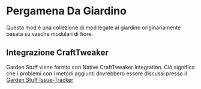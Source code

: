 # Pergamena Da Giardino
Questa mod è una collezione di mod legate al giardino originariamente basata su vasche modulari di fiore.


## Integrazione CraftTweaker

Garden Stuff viene fornito con Native CraftTweaker Integration. Ciò significa che i problemi con i metodi aggiunti dovrebbero essere discussi presso il [Garden Stuff Issue-Tracker](https://github.com/jaquadro/GardenCollection/issues)
